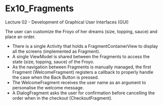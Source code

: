 # Ex10_Fragments
Lecture 02 - Development of Graphical User Interfaces (GUI)

The user can customize the Froyo of her dreams (size, topping, sauce) and place an order.
- There is a single Activity that holds a FragmentContainerView to display all the screens (implemented as Fragment).
- A single ViewModel is shared between the Fragments to access the state (size, topping, sauce) of the Froyo.
- As the navigation between Fragments is manually managed, the first Fragment (WelcomeFragment) registers a callback to properly handle the case when the Back Button is pressed.
- The WelcomeFragment receives the user name as an argument to personalise the welcome message.
- A DialogFragment asks the user for confirmation before cancelling the order when in the checkout (CheckoutFragment).